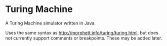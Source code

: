 # Turing Machine

A Turing Machine simulator written in Java.

Uses the same syntax as http://morphett.info/turing/turing.html, but does not currently support comments or breakpoints. These may be added later.
